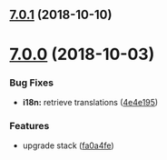 <a name="7.0.1"></a>
## [7.0.1](https://github.com/ovh-ux/ovh-module-office/compare/v7.0.0...v7.0.1) (2018-10-10)



<a name="7.0.0"></a>
# [7.0.0](https://github.com/ovh-ux/ovh-module-office/compare/v6.0.0...v7.0.0) (2018-10-03)


### Bug Fixes

* **i18n:** retrieve translations ([4e4e195](https://github.com/ovh-ux/ovh-module-office/commit/4e4e195))


### Features

* upgrade stack ([fa0a4fe](https://github.com/ovh-ux/ovh-module-office/commit/fa0a4fe))



